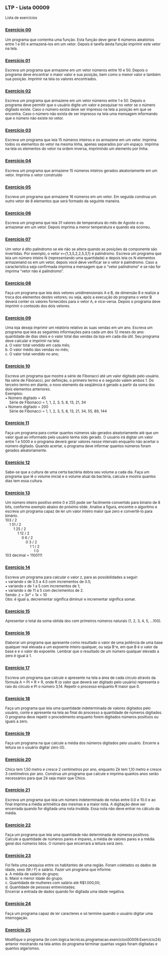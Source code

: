 ### LTP - Lista 00009
<sub>Lista de exercícios</sub>

### <sub>[Exercício 00](https://github.com/albertocerqueira/logica-tecnica-programacao/blob/master/src/br/com/logica/tecnicas/programacao/exercicios00009/Exercicio00.java "Exercício 00")</sub>
<sub>Um programa que contenha uma função. Esta função deve gerar 6 números aleatórios entre 1 e 60 e armazená-los em um vetor. Depois é tarefa desta função imprimir este vetor na tela.</sub>

### <sub>[Exercício 01](https://github.com/albertocerqueira/logica-tecnica-programacao/blob/master/src/br/com/logica/tecnicas/programacao/exercicios00009/Exercicio01.java "Exercício 01")</sub>  
<sub>Escreva um programa que armazene em um vetor números entre 10 e 50. Depois o programa deve encontrar o maior valor e sua posição, bem como o menor valor e também sua posição. Imprimir na tela os valores encontrados.</sub>  
	 
### <sub>[Exercício 02](https://github.com/albertocerqueira/logica-tecnica-programacao/blob/master/src/br/com/logica/tecnicas/programacao/exercicios00009/Exercicio02.java "Exercício 02")</sub>  
<sub>Escreva um programa que armazene em um vetor números entre 1 e 50. Depois o programa deve permitir que o usuário digite um valor e pesquisar no vetor se o número digitado existe. Caso o número exista deve ser impresso na tela a posição em que se encontra. Caso o número não exista de ser impresso na tela uma mensagem informando que o número não existe no vetor.</sub>  
	 
### <sub>[Exercício 03](https://github.com/albertocerqueira/logica-tecnica-programacao/blob/master/src/br/com/logica/tecnicas/programacao/exercicios00009/Exercicio03.java "Exercício 03")</sub>
<sub>Escreva um programa que leia 15 números inteiros e os armazene em um vetor. Imprima todos os elementos do vetor na mesma linha, apenas separados por um espaço. Imprima na tela os elementos do vetor na ordem inversa, imprimindo um elemento por linha.</sub>  

### <sub>[Exercício 04](https://github.com/albertocerqueira/logica-tecnica-programacao/blob/master/src/br/com/logica/tecnicas/programacao/exercicios00009/Exercicio04.java "Exercício 04")</sub>
<sub>Escreva um programa que armazene 15 números inteiros gerados aleatoriamente em um vetor. Imprima o vetor construído</sub>  
	 
### <sub>[Exercício 05](https://github.com/albertocerqueira/logica-tecnica-programacao/blob/master/src/br/com/logica/tecnicas/programacao/exercicios00009/Exercicio05.java "Exercício 05")</sub>
<sub>Escreva um programa que armazene 16 números em um vetor. Em seguida construa um outro vetor de 8 elementos que será formado da seguinte maneira.</sub>  

### <sub>[Exercício 06](https://github.com/albertocerqueira/logica-tecnica-programacao/blob/master/src/br/com/logica/tecnicas/programacao/exercicios00009/Exercicio06.java "Exercício 06")</sub>
<sub>Escreva um programa que leia 31 valores de temperatura do mês de Agosto e os armazenar em um vetor. Depois imprima a menor temperatura e quando ela ocorreu.</sub>  

### <sub>[Exercício 07](https://github.com/albertocerqueira/logica-tecnica-programacao/blob/master/src/br/com/logica/tecnicas/programacao/exercicios00009/Exercicio07.java "Exercício 07")</sub>
<sub>Um vetor é dito palíndromo se ele não se altera quando as posições da componente são invertidas. Por exemplo, o vetor v={1,3,5,2,2,5,3,1} é palíndromo. Escreva um programa que leia um número inteiro N (representando uma quantidade) e depois leia os N elementos armazenand os em um vetor, depois você deve verificar se o vetor é palíndromo. Caso a característica seja confirmada imprima a mensagem que o “vetor palíndromo” e se não for imprima “vetor não é palíndromo”.</sub>  

### <sub>[Exercício 08](https://github.com/albertocerqueira/logica-tecnica-programacao/blob/master/src/br/com/logica/tecnicas/programacao/exercicios00009/Exercicio08.java "Exercício 08")</sub>
<sub>Faça um programa que leia dois vetores unidimensionais A e B, de dimensão 8 e realize a troca dos elementos destes vetores; ou seja, após a execução do programa o vetor B deverá conter os valores fornecidos para o vetor A, e vice-versa. Depois o programa deve imprimir o conteúdo dos dois vetores.</sub>  

### <sub>[Exercício 09](https://github.com/albertocerqueira/logica-tecnica-programacao/blob/master/src/br/com/logica/tecnicas/programacao/exercicios00009/Exercicio09.java "Exercício 09")</sub>
<sub>Uma loja deseja imprimir um relatório relativo às suas vendas em um ano. Escreva um programa que leia as seguintes informações para cada um dos 12 meses do ano: quantidade de dias úteis e o valor total das vendas da loja em cada dia útil. Seu programa deve calcular e imprimir na tela:  
a.	O valor total vendido em cada mês;  
b.	O valor médio das vendas no mês;  
c.	O valor total vendido no ano;</sub>  

### <sub>[Exercício 10](https://github.com/albertocerqueira/logica-tecnica-programacao/blob/master/src/br/com/logica/tecnicas/programacao/exercicios00009/Exercicio10.java "Exercício 10")</sub>
<sub>Escreva um programa que mostre a série de Fibonacci até um valor digitado pelo usuário. Na série de Fibonacci, por definição, o primeiro termo e o segundo valem ambos 1. Do terceiro termo em diante, o novo elemento da seqüência é gerado a partir da soma dos dois elementos anteriores.  
Exemplos:  
• Número digitado = 45  
&nbsp;&nbsp;&nbsp;&nbsp;Série de Fibonacci = 1, 1, 2, 3, 5, 8, 13, 21, 34  
• Número digitado = 200  
&nbsp;&nbsp;&nbsp;&nbsp;Série de Fibonacci = 1, 1, 2, 3, 5, 8, 13, 21, 34, 55, 89, 144</sub>

### <sub>[Exercício 11](https://github.com/albertocerqueira/logica-tecnica-programacao/blob/master/src/br/com/logica/tecnicas/programacao/exercicios00009/Exercicio11.java "Exercício 11")</sub>
<sub>Faça um programa para contar quantos números são gerados aleatoriamente até que um valor igual ao informado pelo usuário tenha sido gerado. O usuário irá digitar um valor entre 1 e 5000 e o programa deverá gerar valores nesse intervalo enquanto não acertar o número digitado. Quando acertar, o programa deve informar quantos números foram gerados aleatoriamente.</sub>

### <sub>[Exercício 12](https://github.com/albertocerqueira/logica-tecnica-programacao/blob/master/src/br/com/logica/tecnicas/programacao/exercicios00009/Exercicio12.java "Exercício 12")</sub>
<sub>Sabe-se que a cultura de uma certa bactéria dobra seu volume a cada dia. Faça um programa que lê o volume inicial e o volume atual da bactéria, calcula e mostra quantos dias tem essa cultura.</sub>

### <sub>[Exercício 13](https://github.com/albertocerqueira/logica-tecnica-programacao/blob/master/src/br/com/logica/tecnicas/programacao/exercicios00009/Exercicio13.java "Exercício 13")</sub>
<sub>Um número inteiro positivo entre 0 e 255 pode ser facilmente convertido para binário de 8 bits, conforme exemplo abaixo do próximo slide. Analise a figura, encontre o algoritmo e escreva um programa capaz de ler um valor inteiro maior que zero e convertê-lo para binário.  
103 / 2  
&nbsp;&nbsp;&nbsp;&nbsp;1	51 / 2  
&nbsp;&nbsp;&nbsp;&nbsp;&nbsp;&nbsp;&nbsp;&nbsp;1	25 / 2  
&nbsp;&nbsp;&nbsp;&nbsp;&nbsp;&nbsp;&nbsp;&nbsp;&nbsp;&nbsp;&nbsp;&nbsp;1	12 / 2  
&nbsp;&nbsp;&nbsp;&nbsp;&nbsp;&nbsp;&nbsp;&nbsp;&nbsp;&nbsp;&nbsp;&nbsp;&nbsp;&nbsp;&nbsp;&nbsp;0	6 / 2  
&nbsp;&nbsp;&nbsp;&nbsp;&nbsp;&nbsp;&nbsp;&nbsp;&nbsp;&nbsp;&nbsp;&nbsp;&nbsp;&nbsp;&nbsp;&nbsp;&nbsp;&nbsp;&nbsp;&nbsp;0	3 / 2  
&nbsp;&nbsp;&nbsp;&nbsp;&nbsp;&nbsp;&nbsp;&nbsp;&nbsp;&nbsp;&nbsp;&nbsp;&nbsp;&nbsp;&nbsp;&nbsp;&nbsp;&nbsp;&nbsp;&nbsp;&nbsp;&nbsp;&nbsp;&nbsp;1	1 / 2  
&nbsp;&nbsp;&nbsp;&nbsp;&nbsp;&nbsp;&nbsp;&nbsp;&nbsp;&nbsp;&nbsp;&nbsp;&nbsp;&nbsp;&nbsp;&nbsp;&nbsp;&nbsp;&nbsp;&nbsp;&nbsp;&nbsp;&nbsp;&nbsp;&nbsp;&nbsp;&nbsp;&nbsp;1	0  
103 decimal = 1100111</sub>

### <sub>[Exercício 14](https://github.com/albertocerqueira/logica-tecnica-programacao/blob/master/src/br/com/logica/tecnicas/programacao/exercicios00009/Exercicio14.java "Exercício 14")</sub>
<sub>Escreva um programa para calcular o valor z, para as possibilidades a seguir:  
• variando x de 0.5 a 4.5 com incrementos de 0.5;  
• variando x de 1 a 5 com incrementos de 1;  
• variando x de 11 a 5 com decrementos de 2.  
Sendo: z = 3x² + 1x + 10  
Obs: é igual a, decrementar significa diminuir e incrementar significa somar.</sub>

### <sub>[Exercício 15](https://github.com/albertocerqueira/logica-tecnica-programacao/blob/master/src/br/com/logica/tecnicas/programacao/exercicios00009/Exercicio15.java "Exercício 15")</sub>
<sub>Apresentar o total da soma obtida dos cem primeiros números naturais (1, 2, 3, 4, 5, ...100).</sub>

### <sub>[Exercício 16](https://github.com/albertocerqueira/logica-tecnica-programacao/blob/master/src/br/com/logica/tecnicas/programacao/exercicios00009/Exercicio16.java "Exercício 16")</sub>
<sub>Elaborar um programa que apresente como resultado o valor de uma potência de uma base qualquer real elevada a um expoente inteiro qualquer, ou seja B^e, em que B é o valor da base e e o valor do expoente. Lembrar que o resultado de um número qualquer elevado a zero é igual à 1.</sub>

### <sub>[Exercício 17](https://github.com/albertocerqueira/logica-tecnica-programacao/blob/master/src/br/com/logica/tecnicas/programacao/exercicios00009/Exercicio17.java "Exercício 17")</sub>
<sub>Escreva um programa que calcule e apresente na tela a área de cada círculo através da fórmula A = PI * R * R, onde R (o valor que deverá ser digitado pelo usuário) representa o raio do círculo e PI o número 3,14. Repetir o processo enquanto R maior que 0.</sub>

### <sub>[Exercício 18](https://github.com/albertocerqueira/logica-tecnica-programacao/blob/master/src/br/com/logica/tecnicas/programacao/exercicios00009/Exercicio18.java "Exercício 18")</sub>
<sub>Faça um programa que leia uma quantidade indeterminada de valores digitados pelo usuário, conte e apresente na tela ao final do processo a quantidade de números digitados. O programa deve repetir o procedimento enquanto forem digitados números positivos ou iguais a zero.</sub>

### <sub>[Exercício 19](https://github.com/albertocerqueira/logica-tecnica-programacao/blob/master/src/br/com/logica/tecnicas/programacao/exercicios00009/Exercicio19.java "Exercício 19")</sub>
<sub>Faça um programa na que calcule a média dos números digitados pelo usuário. Encerre a leitura se o usuário digitar zero (0).</sub>

### <sub>[Exercício 20](https://github.com/albertocerqueira/logica-tecnica-programacao/blob/master/src/br/com/logica/tecnicas/programacao/exercicios00009/Exercicio20.java "Exercício 20")</sub>
<sub>Chico tem 1,50 metro e cresce 2 centímetros por ano, enquanto Zé tem 1,10 metro e cresce 3 centímetros por ano. Construa um programa que calcule e imprima quantos anos serão necessários para que Zé seja maior que Chico.</sub>

### <sub>[Exercício 21](https://github.com/albertocerqueira/logica-tecnica-programacao/blob/master/src/br/com/logica/tecnicas/programacao/exercicios00009/Exercicio21.java "Exercício 21")</sub>
<sub>Escreva um programa que leia um número indeterminado de notas entre 0.0 e 10.0 e ao final imprima a média aritmética das mesmas e a maior nota. A digitação deve ser encerrada quando for digitada uma nota inválida. Essa nota não deve entrar no cálculo da média.</sub>

### <sub>[Exercício 22](https://github.com/albertocerqueira/logica-tecnica-programacao/blob/master/src/br/com/logica/tecnicas/programacao/exercicios00009/Exercicio22.java "Exercício 22")</sub>
<sub>Faça um programa que leia uma quantidade não determinada de números positivos. Calcule a quantidade de números pares e ímpares, a média de valores pares e a média geral dos números lidos. O número que encerrará a leitura será zero.</sub>

### <sub>[Exercício 23](https://github.com/albertocerqueira/logica-tecnica-programacao/blob/master/src/br/com/logica/tecnicas/programacao/exercicios00009/Exercicio23.java "Exercício 23")</sub>
<sub>Foi feita uma pesquisa entre os habitantes de uma região. Foram coletados os dados de idade, sexo (M / F) e salário. Fazer um programa que informe:  
a. A média de salário do grupo;  
b. Maior e menor idade do grupo;  
c. Quantidade de mulheres com salário até R$1.000,00;  
d. Quantidade de pessoas entrevistadas;  
Encerrar a entrada de dados quando for digitada uma idade negativa.</sub>

### <sub>[Exercício 24](https://github.com/albertocerqueira/logica-tecnica-programacao/blob/master/src/br/com/logica/tecnicas/programacao/exercicios00009/Exercicio24.java "Exercício 24")</sub>
<sub>Faça um programa capaz de ler caracteres e só termine quando o usuário digitar uma interrogação.</sub>

### <sub>[Exercício 25](https://github.com/albertocerqueira/logica-tecnica-programacao/blob/master/src/br/com/logica/tecnicas/programacao/exercicios00009/Exercicio25.java "Exercício 25")</sub>
<sub>Modifique o programa (br.com.logica.tecnicas.programacao.exercicios00009.Exercicio24) anterior mostrando na tela antes do programa terminar quantas vogais foram digitadas e quantos algarismos.</sub>
